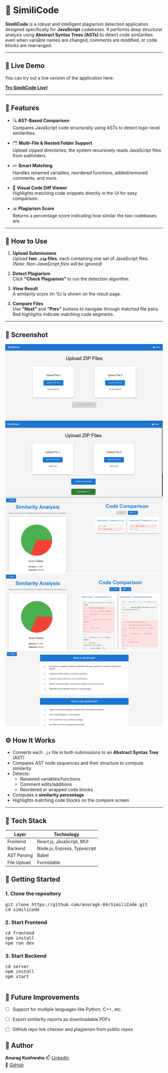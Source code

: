 # 🧠 SimiliCode

**SimiliCode** is a robust and intelligent plagiarism detection application designed specifically for **JavaScript** codebases. It performs deep structural analysis using **Abstract Syntax Trees (ASTs)** to detect code similarities even when variable names are changed, comments are modified, or code blocks are rearranged.

---
## 🚀 Live Demo

You can try out a live version of the application here:

[**Try SimiliCode Live!**](https://jade-mooncake-3dc735.netlify.app/)

---

## 🚀 Features

- 🔍 **AST-Based Comparison**  
  Compares JavaScript code structurally using ASTs to detect logic-level similarities.

- 🗂️ **Multi-File & Nested Folder Support**  
  Upload zipped directories; the system recursively reads JavaScript files from subfolders.

- ✏️ **Smart Matching**  
  Handles renamed variables, reordered functions, added/removed comments, and more.

- 🎨 **Visual Code Diff Viewer**  
  Highlights matching code snippets directly in the UI for easy comparison.

- 📊 **Plagiarism Score**  
  Returns a percentage score indicating how similar the two codebases are.

---

## 📸 How to Use

1. **Upload Submissions**  
   Upload **two `.zip` files**, each containing one set of JavaScript files.  
   *(Note: Non-JavaScript files will be ignored)*

2. **Detect Plagiarism**  
   Click **"Check Plagiarism"** to run the detection algorithm.

3. **View Result**  
   A similarity score (in %) is shown on the result page.

4. **Compare Files**  
   Use **"Next"** and **"Prev"** buttons to navigate through matched file pairs.  
   Red highlights indicate matching code segments.


---

## 📸 Screenshot

![Upload Zip File Page](./screenshots/uploadfile.png)
![View Result ](./screenshots/viewResult.png)
![Similarity and Comparision](./screenshots/similarityAndComparision.png)
![Use Prev Next Button](./screenshots/SimilarityAndComparision2.png)
![About Page](./screenshots/aboutPage.png)



## ⚙️ How It Works

- Converts each `.js` file in both submissions to an **Abstract Syntax Tree** (AST)
- Compares AST node sequences and their structure to compute similarity
- Detects:
  - Renamed variables/functions
  - Comment edits/additions
  - Reordered or wrapped code blocks
- Computes a **similarity percentage**
- Highlights matching code blocks on the compare screen

---

## 🧱 Tech Stack

| Layer        | Technology                            |
|--------------|---------------------------------------|
| Frontend     | React.js, JavaScript, MUI             |
| Backend      | Node.js, Express, Typescript          |
| AST Parsing  | Babel                                 |
| File Upload  | Formidable                            |



## 🚀 Getting Started

### 1. Clone the repository
<pre>
git clone https://github.com/anuragk-04/SimiliCode.git
cd similicode </pre>

### 2. Start Frontend
<pre>
cd frontend
npm install
npm run dev
</pre>

### 3. Start Backend
<pre>
cd server
npm install
npm start 
 </pre>


## 🚈 Future Improvements

- [ ] Support for multiple languages like Python, C++, etc.
- [ ] Export similarity reports as downloadable PDFs
- [ ] GitHub repo link checker and plagiarism from public repos


## 👤 Author

**Anurag Kushwaha** 
📫 [LinkedIn](https://www.linkedin.com/in/anuragk04/)  
🐙 [GitHub](https://github.com/anuragk-04)  
